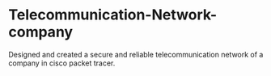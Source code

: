 # Telecommunication-Network-company
Designed and created a secure and reliable telecommunication network of a company in cisco packet tracer.
